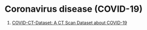 # Coronavirus disease (COVID-19)

1. [COVID-CT-Dataset: A CT Scan Dataset about COVID-19](https://github.com/UCSD-AI4H/COVID-CT)
